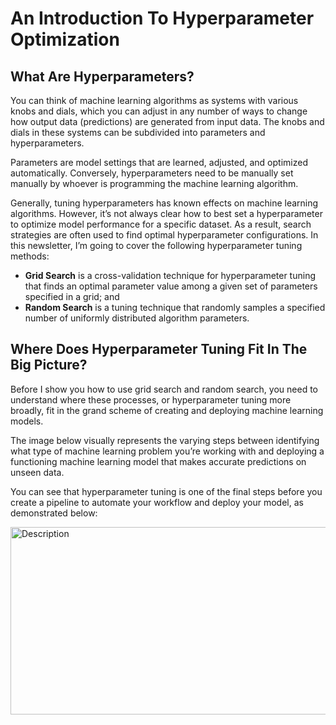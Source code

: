 # An Introduction To Hyperparameter Optimization

## What Are Hyperparameters?

You can think of machine learning algorithms as systems with various knobs and dials, which you can adjust in any number of ways to change how output data (predictions) are generated from input data. The knobs and dials in these systems can be subdivided into parameters and hyperparameters. 

Parameters are model settings that are learned, adjusted, and optimized automatically. Conversely, hyperparameters need to be manually set manually by whoever is programming the machine learning algorithm. 

Generally, tuning hyperparameters has known effects on machine learning algorithms. However, it’s not always clear how to best set a hyperparameter to optimize model performance for a specific dataset. As a result, search strategies are often used to find optimal hyperparameter configurations. In this newsletter, I’m going to cover the following hyperparameter tuning methods: 
- **Grid Search** is a cross-validation technique for hyperparameter tuning that finds an optimal parameter value among a given set of parameters specified in a grid; and
- **Random Search** is a tuning technique that randomly samples a specified number of uniformly distributed algorithm parameters.

## Where Does Hyperparameter Tuning Fit In The Big Picture?

Before I show you how to use grid search and random search, you need to understand where these processes, or hyperparameter tuning more broadly, fit in the grand scheme of creating and deploying machine learning models. 

The image below visually represents the varying steps between identifying what type of machine learning problem you’re working with and deploying a functioning machine learning model that makes accurate predictions on unseen data. 

You can see that hyperparameter tuning is one of the final steps before you create a pipeline to automate your workflow and deploy your model, as demonstrated below:

<img src="images/DEA1.jpg" alt="Description" width="600" height="300">
